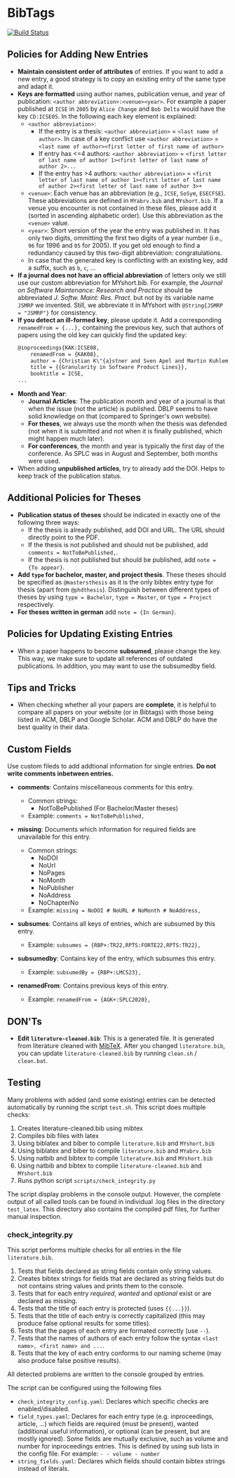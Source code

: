 # BibTags

[![Build Status](https://travis-ci.com/tthuem/BibTags.svg?branch=master)](https://travis-ci.com/tthuem/BibTags)

## Policies for Adding New Entries
- **Maintain consistent order of attributes** of entries. If you want to add a new entry, a good strategy is to copy an existing entry of the same type and adapt it.
- **Keys are formatted** using author names, publication venue, and year of publication: `<author abbreviation>:<venue><year>`. For example a paper published at `ICSE` in `2005` by `Alice Change` and `Bob Delta` would have the key `CD:ICSE05`. In the following each key element is explained:
  - `<author abbreviation>`:
    - If the entry is a thesis: `<author abbreviation>` = `<last name of author>`. In case of a key conflict use `<author abbreviation>` = `<last name of author><first letter of first name of author>`
    - If entry has <=4 authors: `<author abbreviation>` = `<first letter of last name of author 1><first letter of last name of author 2>...`
    - If the entry has >4 authors: `<author abbreviation>` = `<first letter of last name of author 1><first letter of last name of author 2><first letter of last name of author 3>+`
  - `<venue>`: Each venue has an abbreviation (e.g., `ICSE`, `SoSym`, `ESECFSE`). These abbreviations are defined in `MYabrv.bib` and `MYshort.bib`. If a venue you encounter is not contained in these files, please add it (sorted in ascending alphabetic order). Use this abbreviation as the `<venue>` value.
  - `<year>`: Short version of the year the entry was published in. It has only two digits, ommitting the first two digits of a year number (i.e., `96` for 1996 and `05` for 2005). If you get old enough to find a redundancy caused by this two-digit abbreviation: congratulations.
  - In case that the generated key is conflicting with an existing key, add a suffix, such as `b`, `c`, ...
- **If a journal does not have an official abbreviation** of letters only we still use our custom abbreviation for MYshort.bib. For example, the _Journal on Software Maintenance: Research and Practice_ should be abbreviated _J. Softw. Maint: Res. Pract._ but not by its variable name `JSMRP` we invented. Still, we abbreviate it in MYshort with `@String{JSMRP = "JSMRP"}` for consistency.
- **If you detect an ill-formed key**, please update it. Add a corresponding `renamedFrom = {...},` containing the previous key, such that authors of papers using the old key can quickly find the updated key:
    ```tex
    @inproceedings{KAK:ICSE08,
        renamedFrom = {KAK08},
    	author = {Christian K\"{a}stner and Sven Apel and Martin Kuhlemann},
    	title = {{Granularity in Software Product Lines}},
    	booktitle = ICSE,
    ...
    ```
- **Month and Year**: 
  - **Journal Articles**: The publication month and year of a journal is that when the issue (not the article) is published. DBLP seems to have solid knowledge on that (compared to Springer's own website).
  - **For theses**, we always use the month when the thesis was defended (not when it is submitted and not when it is finally published, which might happen much later).
  - **For conferences**, the month and year is typically the first day of the conference. As SPLC was in August and September, both months were used.
- When adding **unpublished articles**, try to already add the DOI. Helps to keep track of the publication status.

## Additional Policies for Theses
- **Publication status of theses** should be indicated in exactly one of the following three ways:
  - If the thesis is already published, add DOI and URL. The URL should directly point to the PDF.
  - If the thesis is not published and should not be published, add `comments = NotToBePublished,`.
  - If the thesis is not published but should be published, add `note = {To appear}`.
- **Add `type` for bachelor, master, and project thesis**. These theses should be specified as `@mastersthesis` as it is the only bibtex entry type for thesis (apart from `@phdthesis`). Distinguish between different types of theses by using `type = Bachelor`, `type = Master`, or `type = Project` respectively.
- **For theses written in german** add `note = {In German}`.

## Policies for Updating Existing Entries
- When a paper happens to become **subsumed**, please change the key. This way, we make sure to update all references of outdated publications. In addition, you may want to use the subsumedby field.

## Tips and Tricks
- When checking whether all your papers are **complete**, it is helpful to compare all papers on your website (or in Bibtags) with those being listed in ACM, DBLP and Google Scholar. ACM and DBLP do have the best quality in their data.

## Custom Fields
Use custom fileds to add addtional information for single entries. **Do not write comments inbetween entries.**
- **comments**: Contains miscellaneous comments for this entry.
  - Common strings:
    - NotToBePublished (For Bachelor/Master theses)
  - Example: `comments = NotToBePublished,`

- **missing**: Documents which information for required fields are unavailable for this entry.
  - Common strings:
    - NoDOI
    - NoUrl
    - NoPages
    - NoMonth
    - NoPublisher
    - NoAddress
    - NoChapterNo
  - Example: `missing = NoDOI # NoURL # NoMonth # NoAddress,`

- **subsumes**: Contains all keys of entries, which are subsumed by this entry.
  - Example: `subsumes = {RBP+:TR22,RPTS:FORTE22,RPTS:TR22},`

- **subsumedby**: Contains key of the entry, which subsumes this entry.
  - Example: `subsumedBy = {RBP+:LMCS23},`

- **renamedFrom**: Contains previous keys of this entry.
  - Example: `renamedFrom = {AGK+:SPLC2020},`

## DON'Ts
- **Edit `literature-cleaned.bib`**: This is a generated file. It is generated from literature cleaned with [MibTeX](https://github.com/SoftVarE-Group/MibTeX). After you changed `literature.bib`, you can update `literature-cleaned.bib` by running `clean.sh` / `clean.bat`.

## Testing

Many problems with added (and some existing) entries can be detected automatically by running the script `test.sh`.
This script does multiple checks:
1. Creates literature-cleaned.bib using mibtex
2. Compiles bib files with latex
  1. Using biblatex and biber to compile `literature.bib` and `MYshort.bib`
  2. Using biblatex and biber to compile `literature.bib` and `MYabrv.bib`
  3. Using natbib and bibtex to compile `literature.bib` and `MYshort.bib`
 4. Using natbib and bibtex to compile `literature-cleaned.bib` and `MYshort.bib`
3. Runs python script `scripts/check_integrity.py`

The script display problems in the console output. However, the complete output of all called tools can be found in individual .log files in the directory `test_latex`. This directory also contains the compiled pdf files, for further manual inspection.

### check_integrity.py

This script performs multiple checks for all entries in the file `literature.bib`.
1. Tests that fields declared as string fields contain only string values.
2. Creates bibtex strings for fields that are declared as string fields but do not contains string values and prints them to the console.
3. Tests that for each entry *required*, *wanted* and *optional* exist or are declared as missing.
4. Tests that the title of each entry is protected (uses `{{...}}`).
5. Tests that the title of each entry is correctly capitalized (this may produce false optional results for some titles).
6. Tests that the pages of each entry are formated correctly (use `--`).
7. Tests that the names of authors of each entry follow the syntax `<last name>, <first name> and ...`.
8. Tests that the key of each entry conforms to our naming scheme (may also produce false positive results).

All detected problems are written to the console grouped by entries.

The script can be configured using the following files 
- `check_integrity_config.yaml`: Declares which specific checks are enabled/disabled.
- `field_types.yaml`: Declares for each entry type (e.g. inproceedings, article, ...) which fields are required (must be present), wanted (additional useful information), or optional (can be present, but are mostly ignored). Some fields are mutually exclusive, such as volume and number for inproceedings entries. This is defined by using sub lists in the config file.
      For example: ```
      - - volume
        - number
      ```
- `string_fields.yaml`: Declares which fields should contain bibtex strings instead of literals.
